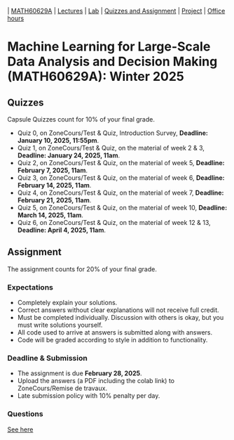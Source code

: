 | [MATH60629A](main.md) | [Lectures](lectures.md) | [Lab](lab.md) | [Quizzes and Assignment](homework.md) | [Project](project.md) | [Office hours](office_hr.md)
# Machine Learning for Large-Scale Data Analysis and Decision Making (MATH60629A): Winter 2025

<!--Assignments count for 30% of your final grade. 
 Most of the assignments are graded with [gradescope](https://www.gradescope.ca/courses/9439). You need to create an account and add yourself to the course with the Entry Code: M3YG6B.-->

<!-- To access a guideline that will help you with submitting your homework on gradescope, please click [here](https://gradescope-static-assets.s3-us-west-2.amazonaws.com/help/submitting_hw_guide.pdf).-->

## Quizzes 
Capsule Quizzes count for 10% of your final grade.
- Quiz 0, on ZoneCours/Test & Quiz, Introduction Survey, **Deadline: January 10, 2025, 11:55pm**.
- Quiz 1, on ZoneCours/Test & Quiz,  on the material of week 2 & 3, **Deadline: January 24, 2025, 11am**.
- Quiz 2, on ZoneCours/Test & Quiz, on the material of week 5, **Deadline: February 7, 2025, 11am**.
- Quiz 3, on ZoneCours/Test & Quiz, on the material of week 6, **Deadline: February 14, 2025, 11am**.
- Quiz 4, on ZoneCours/Test & Quiz, on the material of week 7, **Deadline: February 21, 2025, 11am**.  
- Quiz 5, on ZoneCours/Test & Quiz, on the material of week 10, **Deadline: March 14, 2025, 11am**.  
- Quiz 6, on ZoneCours/Test & Quiz, on the material of week 12 & 13, **Deadline: April 4, 2025, 11am**. 

## Assignment
The assignment counts for 20% of your final grade.

### Expectations
- Completely explain your solutions. 
- Correct answers without clear explanations will not receive full credit.
- Must be completed individually. Discussion with others is okay, but you must write solutions yourself.
- All code used to arrive at answers is submitted along with answers.
- Code will be graded according to style in addition to functionality.

### Deadline & Submission
- The assignment is due **February 28, 2025**.
- Upload the answers (a PDF including the colab link) to ZoneCours/Remise de travaux.
- Late submission policy with 10% penalty per day.

### Questions
[See here]()








